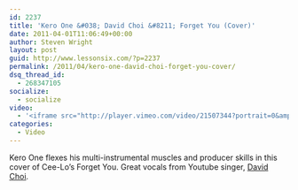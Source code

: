 ```yaml
---
id: 2237
title: 'Kero One &#038; David Choi &#8211; Forget You (Cover)'
date: 2011-04-01T11:06:49+00:00
author: Steven Wright
layout: post
guid: http://www.lessonsix.com/?p=2237
permalink: /2011/04/kero-one-david-choi-forget-you-cover/
dsq_thread_id:
  - 268347105
socialize:
  - socialize
video:
  - '<iframe src="http://player.vimeo.com/video/21507344?portrait=0&amp;color=009aff" width="540" height="304" frameborder="0"></iframe>'
categories:
  - Video
---
```

Kero One flexes his multi-instrumental muscles and producer skills in this cover of Cee-Lo&#8217;s Forget You. Great vocals from Youtube singer, [David Choi](http://www.youtube.com/user/davidchoimusic).